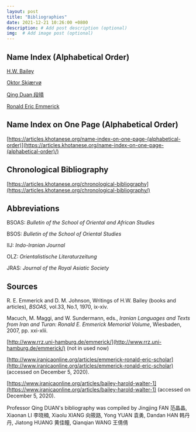 ```yaml
---
layout: post
title: "Bibliographies"
date: 2021-12-21 10:26:00 +0800
description: # Add post description (optional)
img:  # Add image post (optional)
---
```


## Name Index (Alphabetical Order)

[H.W. Bailey](https://articles.khotanese.org/bailey,-h.w/)

[Oktor Skjærvø](https://articles.khotanese.org/skj%C3%A6rv%C3%B8,-oktor/)

[Qing Duan 段晴](https://articles.khotanese.org/%E6%AE%B5%E6%99%B4/)

[Ronald Eric Emmerick](https://articles.khotanese.org/emmerick,-ronald-eric/)

## Name Index on One Page (Alphabetical Order)

[https://articles.khotanese.org/name-index-on-one-page-(alphabetical-order)](https://articles.khotanese.org/name-index-on-one-page-(alphabetical-order)/)

## Chronological Bibliography

[https://articles.khotanese.org/chronological-bibliography](https://articles.khotanese.org/chronological-bibliography/)

## Abbreviations

BSOAS: *Bulletin of the School of Oriental and African Studies*

BSOS: *Bulletin of the School of Oriental Studies*

IIJ: *Indo-Iranian Journal*

OLZ: *Orientalistische Literaturzeitung* 

JRAS: *Journal of the Royal Asiatic Society* 

## Sources

R. E. Emmerick and D. M. Johnson, Writings of H.W. Bailey (books and articles), *BSOAS*, vol.33, No.1, 1970, ix-xiv. 

Macuch, M. Maggi, and W. Sundermann, eds., *Iranian Languages and Texts from Iran and Turan: Ronald E. Emmerick Memorial Volume*, Wiesbaden, 2007, pp. xxi-xlii.

[http://www.rrz.uni-hamburg.de/emmerick/](http://www.rrz.uni-hamburg.de/emmerick/) (not in used now)

[http://www.iranicaonline.org/articles/emmerick-ronald-eric-scholar](http://www.iranicaonline.org/articles/emmerick-ronald-eric-scholar) (accessed on December 5, 2020).

[https://www.iranicaonline.org/articles/bailey-harold-walter-1](https://www.iranicaonline.org/articles/bailey-harold-walter-1) (accessed on December 5, 2020).

Professor Qing DUAN's bibliography was compiled by Jingjing FAN 范晶晶, Xiaonan LI 李晓楠, Xiaolu XIANG 向筱路, Yong YUAN 袁勇, Dandan HAN 韩丹丹, Jiatong HUANG 黄佳瞳,  Qianqian WANG 王倩倩